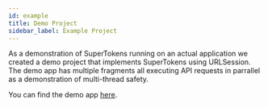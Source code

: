 ```yaml
---
id: example
title: Demo Project
sidebar_label: Example Project
---
```


As a demonstration of SuperTokens running on an actual application we created a demo project that implements SuperTokens using URLSession. <span class="highlighted-text">The demo app has multiple fragments all executing API requests in parrallel as a demonstration of multi-thread safety.</span>

You can find the demo app [here](https://github.com/supertokens/ios-demo).